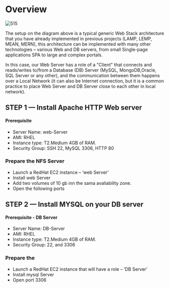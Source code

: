 # Overview 


![515](https://user-images.githubusercontent.com/85270361/210135514-94bd558b-4d6f-428a-b5f9-fafc2ee525bc.PNG)


The setup on the diagram above is a typical generic Web Stack architecture that you have already implemented in previous projects
(LAMP, LEMP, MEAN, MERN), this architecture can be implemented with many other technologies – various Web and DB servers, from small Single-page applications SPA to large and complex portals.


In this case, our Web Server has a role of a "Client" that connects and reads/writes to/from a Database (DB) Server (MySQL, MongoDB,Oracle, SQL Server or any other), and the communication between them happens over a Local Network (it can also be Internet connection,
but it is a common practice to place Web Server and DB Server close to each other in local network).

## STEP 1 — Install Apache HTTP Web server 

#### Prerequisite
+ Server Name: web-Server
+ AMI:  RHEL 
+ Instance type:  T2.Medium 4GB of RAM.
+ Security Group: SSH 22, MySQL 3306, HTTP 80

### Prepare the NFS Server

-  Launch a RedHat EC2 instance – ‘web Server’
-  Install web Server 
-  Add two volumes of 10 gb inn the sama avaliability zone.
-  Open the following ports 

## STEP 2 — Install MYSQL on your DB server 

#### Prerequisite - DB Server
+ Server Name: DB-Server
+ AMI:  RHEL 
+ Instance type:  T2.Medium 4GB of RAM.
+ Security Group: 22, and 3306

### Prepare the 

-  Launch a RedHat EC2 instance that will have a role – ‘DB Server’
-  Install mysql Server 
-  Open port 3306 

